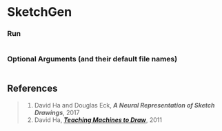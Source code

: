 # SketchGen

>

>



### Run
```bash

```

### Optional Arguments (and their default file names)
```
```
## References

>1. David Ha and Douglas Eck, ***A Neural Representation of Sketch Drawings***, 2017
>2. David Ha, [***Teaching Machines to Draw***](https://ai.googleblog.com/2017/04/teaching-machines-to-draw.html), 2011
